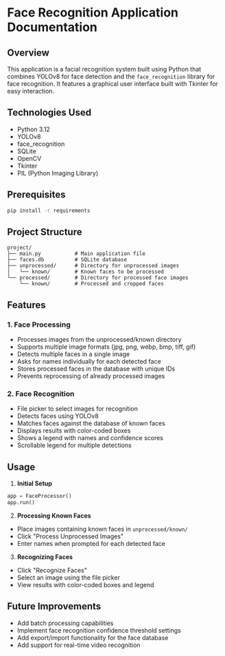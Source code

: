 # Face Recognition Application Documentation

## Overview

This application is a facial recognition system built using Python that combines YOLOv8 for face detection and the `face_recognition` library for face recognition. It features a graphical user interface built with Tkinter for easy interaction.

## Technologies Used

- Python 3.12
- YOLOv8
- face_recognition
- SQLite
- OpenCV
- Tkinter
- PIL (Python Imaging Library)


## Prerequisites

```bash
pip install -r requirements
```


## Project Structure
```
project/
├── main.py           # Main application file
├── faces.db          # SQLite database
├── unprocessed/      # Directory for unprocessed images
│   └── known/        # Known faces to be processed
└── processed/        # Directory for processed face images
    └── known/        # Processed and cropped faces
```

## Features

### 1. Face Processing
- Processes images from the unprocessed/known directory
- Supports multiple image formats (jpg, png, webp, bmp, tiff, gif)
- Detects multiple faces in a single image
- Asks for names individually for each detected face
- Stores processed faces in the database with unique IDs
- Prevents reprocessing of already processed images


### 2. Face Recognition
- File picker to select images for recognition
- Detects faces using YOLOv8
- Matches faces against the database of known faces
- Displays results with color-coded boxes
- Shows a legend with names and confidence scores
- Scrollable legend for multiple detections


## Usage


1. **Initial Setup**
```python
app = FaceProcessor()
app.run()
```

2. **Processing Known Faces**

- Place images containing known faces in `unprocessed/known/`
- Click "Process Unprocessed Images"
- Enter names when prompted for each detected face

3. **Recognizing Faces**
- Click "Recognize Faces"
- Select an image using the file picker
- View results with color-coded boxes and legend


## Future Improvements
- Add batch processing capabilities
- Implement face recognition confidence threshold settings
- Add export/import functionality for the face database
- Add support for real-time video recognition